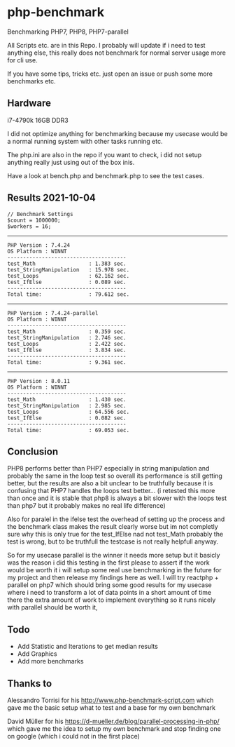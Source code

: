# php-benchmark
Benchmarking PHP7, PHP8, PHP7-parallel

All Scripts etc. are in this Repo. I probably will update if i need to test anything else, this really does not benchmark for normal server usage more for cli use.

If you have some tips, tricks etc. just open an issue or push some more benchmarks etc.


## Hardware
i7-4790k
16GB DDR3

I did not optimize anything for benchmarking because my usecase would be a normal running system with other tasks running etc.

The php.ini are also in the repo if you want to check, i did not setup anything really just using out of the box inis.

Have a look at bench.php and benchmark.php to see the test cases.

## Results 2021-10-04
```
// Benchmark Settings
$count = 1000000;
$workers = 16;
```
---
```
PHP Version : 7.4.24
OS Platform : WINNT
--------------------------------------
test_Math                 : 1.383 sec.
test_StringManipulation   : 15.978 sec.
test_Loops                : 62.162 sec.
test_IfElse               : 0.089 sec.
--------------------------------------
Total time:               : 79.612 sec.
```
---
```
PHP Version : 7.4.24-parallel
OS Platform : WINNT
--------------------------------------
test_Math                 : 0.359 sec.
test_StringManipulation   : 2.746 sec.
test_Loops                : 2.422 sec.
test_IfElse               : 3.834 sec.
--------------------------------------
Total time:               : 9.361 sec.
```
---
```
PHP Version : 8.0.11
OS Platform : WINNT
--------------------------------------
test_Math                 : 1.430 sec.
test_StringManipulation   : 2.985 sec.
test_Loops                : 64.556 sec.
test_IfElse               : 0.082 sec.
--------------------------------------
Total time:               : 69.053 sec.
```
## Conclusion
PHP8 performs better than PHP7 especially in string manipulation and probably the same in the loop test so overall its performance is still getting better, but the results are also a bit unclear to be truthfully because it is confusing that PHP7 handles the loops test better... (i retested this more than once and it is stable that php8 is always a bit slower with the loops test than php7 but it probably makes no real life difference) 

Also for paralel in the ifelse test the overhead of setting up the process and the benchmark class makes the result clearly worse but im not completly sure why this is only true for the test_IfElse nad not test_Math probably the test is wrong, but to be truthfull
the testcase is not really helpfull anyway.

So for my usecase parallel is the winner it needs more setup but it basicly was the reason i did this testing in the first please to assert if the work would be worth it i will setup some real use benchmarking in the future for my project and then release my findings here as well. I will try reactphp + parallel on php7 which should bring some good results for my usecase where i need to transform a lot of data points in a short amount of time there the extra amount of work to implement everything so it runs nicely with parallel should be worth it,

## Todo
- Add Statistic and Iterations to get median results
- Add Graphics
- Add more benchmarks

## Thanks to
Alessandro Torrisi for his http://www.php-benchmark-script.com which gave me the basic setup what to test and a base for my own benchmark

David Müller for his https://d-mueller.de/blog/parallel-processing-in-php/ which gave me the idea to setup my own benchmark and stop finding one on google (which i could not in the first place)
